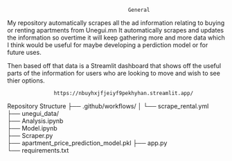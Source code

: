                                            General 
                                             
My repository automatically scrapes all the ad information relating to buying or renting apartments from Unegui.mn
It automatically scrapes and updates the information so overtime it will keep gathering more and more data 
which I think would be useful for maybe developing a perdiction model or for future uses.

Then based off that data is a Streamlit dashboard that shows off the useful parts of the information for users who 
are looking to move and wish to see thier options. 

                   https://nbuyhxjfjeiyf9pekhyhan.streamlit.app/


Repository Structure
├── .github/workflows/
│   └── scrape_rental.yml   
├── unegui_data/            
├── Analysis.ipynb          
├── Model.ipynb             
├── Scraper.py             
├── apartment_price_prediction_model.pkl 
├── app.py                 
└── requirements.txt        
